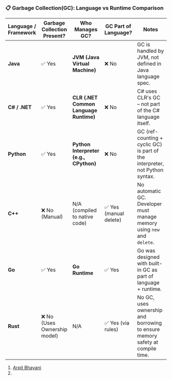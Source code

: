 
### 📋 Garbage Collection(GC):  Language vs Runtime Comparison

|Language / Framework|Garbage Collection Present?|Who Manages GC?|GC Part of Language?|Notes|
|---|---|---|---|---|
|**Java**|✅ Yes|**JVM (Java Virtual Machine)**|❌ No|GC is handled by JVM, not defined in Java language spec.|
|**C# / .NET**|✅ Yes|**CLR (.NET Common Language Runtime)**|❌ No|C# uses CLR's GC – not part of the C# language itself.|
|**Python**|✅ Yes|**Python Interpreter (e.g., CPython)**|❌ No|GC (ref-counting + cyclic GC) is part of the interpreter, not Python syntax.|
|**C++**|❌ No (Manual)|N/A (compiled to native code)|✅ Yes (manual delete)|No automatic GC. Developer must manage memory using `new` and `delete`.|
|**Go**|✅ Yes|**Go Runtime**|✅ Yes|Go was designed with built-in GC as part of language + runtime.|
|**Rust**|❌ No (Uses Ownership model)|N/A|✅ Yes (via rules)|No GC, uses ownership and borrowing to ensure memory safety at compile time.|

1. [Arpit Bhayani](https://www.youtube.com/watch?v=jcMxuLZCcqU&list=PLsdq-3Z1EPT3MvruOP09U1bWmcjxLIMwR)
2. 
